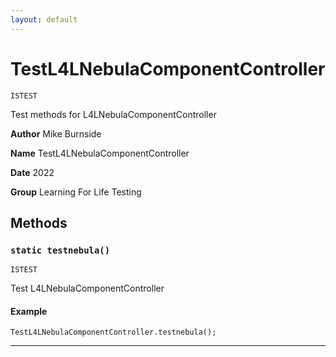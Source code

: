 ```yaml
---
layout: default
---
```


# TestL4LNebulaComponentController

`ISTEST`

Test methods for L4LNebulaComponentController

**Author** Mike Burnside

**Name** TestL4LNebulaComponentController

**Date** 2022

**Group** Learning For Life Testing

## Methods

### `static testnebula()`

`ISTEST`

Test L4LNebulaComponentController

#### Example

```apex
TestL4LNebulaComponentController.testnebula();
```

---
